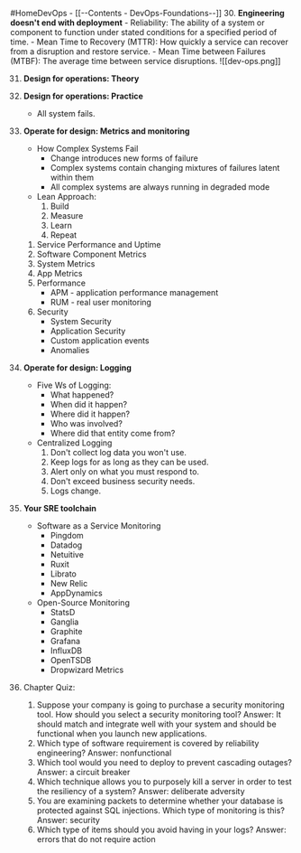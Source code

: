 #HomeDevOps - [[--Contents - DevOps-Foundations--]]
30. **Engineering doesn't end with deployment**
	- Reliability: The ability of a system or component to function under stated conditions for a specified period of time.
	- Mean Time to Recovery (MTTR): How quickly a service can recover from a disruption and restore service.
	- Mean Time between Failures (MTBF): The average time between service disruptions.
	![[dev-ops.png]]

31. **Design for operations: Theory**
32. **Design for operations: Practice**
	- All system fails.
33. **Operate for design: Metrics and monitoring**
	- How Complex Systems Fail
		- Change introduces new forms of failure
		- Complex systems contain changing mixtures of failures latent within them
		- All complex systems are always running in degraded mode
	- Lean Approach:
		1. Build
		2. Measure
		3. Learn
		4. Repeat
	1. Service Performance and Uptime
	2. Software Component Metrics
	3. System Metrics
	4. App Metrics
	5. Performance
		- APM - application performance management
		- RUM - real user monitoring
	6. Security
		- System Security
		- Application Security
		- Custom application events
		- Anomalies

34. **Operate for design: Logging**
	- Five Ws of Logging:
		- What happened?
		- When did it happen?
		- Where did it happen?
		- Who was involved?
		- Where did that entity come from?
	- Centralized Logging
		1. Don't collect log data you won't use.
		2. Keep logs for as long as they can be used.
		3. Alert only on what you must respond to.
		4. Don't exceed business security needs.
		5. Logs change.

35. **Your SRE toolchain**
	- Software as a Service Monitoring
		- Pingdom
		- Datadog
		- Netuitive
		- Ruxit
		- Librato
		- New Relic
		- AppDynamics
	- Open-Source Monitoring
		- StatsD
		- Ganglia
		- Graphite
		- Grafana
		- InfluxDB
		- OpenTSDB
		- Dropwizard Metrics

36. Chapter Quiz:
	1. Suppose your company is going to purchase a security monitoring tool. How should you select a security monitoring tool?
		Answer: It should match and integrate well with your system and should be functional when you launch new applications.
	2. Which type of software requirement is covered by reliability engineering?
		Answer: nonfunctional
	3. Which tool would you need to deploy to prevent cascading outages?
		Answer: a circuit breaker
	4. Which technique allows you to purposely kill a server in order to test the resiliency of a system?
		Answer: deliberate adversity
	5. You are examining packets to determine whether your database is protected against SQL injections. Which type of monitoring is this?
		Answer: security
	6. Which type of items should you avoid having in your logs?
		Answer: errors that do not require action
